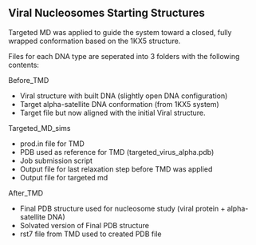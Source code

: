 Viral Nucleosomes Starting Structures
-

Targeted MD was applied to guide the system toward a closed, fully wrapped conformation based on the 1KX5 structure.


Files for each DNA type are seperated into 3 folders with the following contents: 

Before_TMD
- Viral structure with built DNA (slightly open DNA configuration)
- Target alpha-satellite DNA conformation (from 1KX5 system)
- Target file but now aligned with the initial Viral structure.
  
Targeted_MD_sims
- prod.in file for TMD
- PDB used as reference for TMD (targeted_virus_alpha.pdb)
- Job submission script
- Output file for last relaxation step before TMD was applied
- Output file for targeted md

After_TMD
- Final PDB structure used for nucleosome study (viral protein + alpha-satellite DNA)
- Solvated version of Final PDB structure
- rst7 file from TMD used to created PDB file
